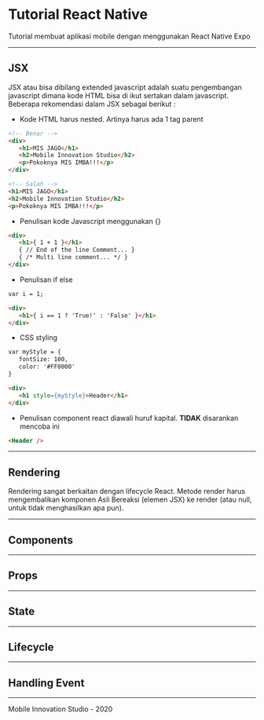 # Tutorial React Native
Tutorial membuat aplikasi mobile dengan menggunakan React Native Expo

***
## JSX
JSX atau bisa dibilang extended javascript adalah suatu pengembangan javascript dimana kode HTML bisa di ikut sertakan dalam javascript. Beberapa rekomendasi dalam JSX sebagai berikut :
- Kode HTML harus nested. Artinya harus ada 1 tag parent
```html
<!-- Benar -->
<div>
   <h1>MIS JAGO</h1>
   <h2>Mobile Innovation Studio</h2>
   <p>Pokoknya MIS IMBA!!!</p>
</div>

<!-- Salah -->
<h1>MIS JAGO</h1>
<h2>Mobile Innovation Studio</h2>
<p>Pokoknya MIS IMBA!!!</p>
```
- Penulisan kode Javascript menggunakan {}
```html
<div>
   <h1>{ 1 + 1 }</h1>
   { // End of the line Comment... }
   { /* Multi line comment... */ }
</div>
```
- Penulisan if else
```html
var i = 1;

<div>
   <h1>{ i == 1 ? 'True!' : 'False' }</h1>
</div>
```
- CSS styling
```html
var myStyle = {
   fontSize: 100,
   color: '#FF0000'
}

<div>
   <h1 style={myStyle}>Header</h1>
</div>
```
- Penulisan component react diawali huruf kapital. **TIDAK** disarankan mencoba ini
```html
<Header />
```

***
## Rendering
Rendering sangat berkaitan dengan lifecycle React. Metode render harus mengembalikan komponen Asli Bereaksi (elemen JSX) ke render (atau null, untuk tidak menghasilkan apa pun).
***
## Components
***
## Props
***
## State
***
## Lifecycle
***
## Handling Event
***

Mobile Innovation Studio - 2020
